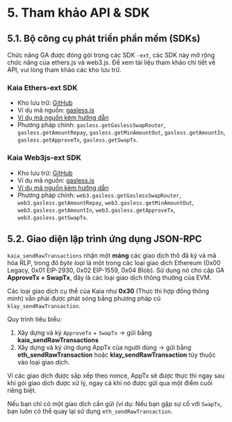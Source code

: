 # 5. Tham khảo API & SDK

## 5.1. Bộ công cụ phát triển phần mềm (SDKs)

Chức năng GA được đóng gói trong các SDK `-ext`, các SDK này mở rộng chức năng của ethers.js và web3.js. Để xem tài liệu tham khảo chi tiết về API, vui lòng tham khảo các kho lưu trữ.

### Kaia Ethers-ext SDK

- Kho lưu trữ: [GitHub](https://github.com/kaiachain/kaia-sdk/tree/dev/ethers-ext)
- Ví dụ mã nguồn: [gasless.js](https://github.com/kaiachain/kaia-sdk/blob/dev/ethers-ext/example/v6/gasless/gasless.js)
- [Ví dụ mã nguồn kèm hướng dẫn](https://docs.kaia.io/references/sdk/ethers-ext/v6/gas-abstraction/gasless/)
- Phương pháp chính: `gasless.getGaslessSwapRouter`, `gasless.getAmountRepay`, `gasless.getMinAmountOut`, `gasless.getAmountIn`, `gasless.getApproveTx`, `gasless.getSwapTx`.

### Kaia Web3js-ext SDK

- Kho lưu trữ: [GitHub](https://github.com/kaiachain/kaia-sdk/tree/dev/web3js-ext)
- Ví dụ mã nguồn: [gasless.js](https://github.com/kaiachain/kaia-sdk/blob/dev/web3js-ext/example/gasless/gasless.js)
- [Ví dụ mã nguồn kèm hướng dẫn](https://docs.kaia.io/references/sdk/web3js-ext/gas-abstraction/gasless/)
- Phương pháp chính: `web3.gasless.getGaslessSwapRouter`, `web3.gasless.getAmountRepay`, `web3.gasless.getMinAmountOut`, `web3.gasless.getAmountIn`, `web3.gasless.getApproveTx`, `web3.gasless.getSwapTx`.

## 5.2. Giao diện lập trình ứng dụng JSON-RPC

`kaia_sendRawTransactions` nhận một **mảng** các giao dịch thô đã ký và mã hóa RLP, trong đó _byte loại_ là một trong các loại giao dịch Ethereum (0x00 Legacy, 0x01 EIP-2930, 0x02 EIP-1559, 0x04 Blob).  Sử dụng nó cho cặp GA **ApproveTx + SwapTx**, đây là các loại giao dịch thông thường của EVM.

Các loại giao dịch cụ thể của Kaia như **0x30** (Thực thi hợp đồng thông minh) vẫn phải được phát sóng bằng phương pháp cũ `klay_sendRawTransaction`.

Quy trình tiêu biểu:

1. Xây dựng và ký `ApproveTx` + `SwapTx` → gửi bằng **kaia_sendRawTransactions**
2. Xây dựng và ký ứng dụng AppTx của người dùng → gửi bằng **eth_sendRawTransaction** hoặc **klay_sendRawTransaction** tùy thuộc vào loại giao dịch.

Vì các giao dịch được sắp xếp theo nonce, AppTx sẽ được thực thi ngay sau khi gói giao dịch được xử lý, ngay cả khi nó được gửi qua một điểm cuối riêng biệt.

Nếu bạn chỉ có một giao dịch cần gửi (ví dụ: Nếu bạn gặp sự cố với `SwapTx`, bạn luôn có thể quay lại sử dụng `eth_sendRawTransaction`.